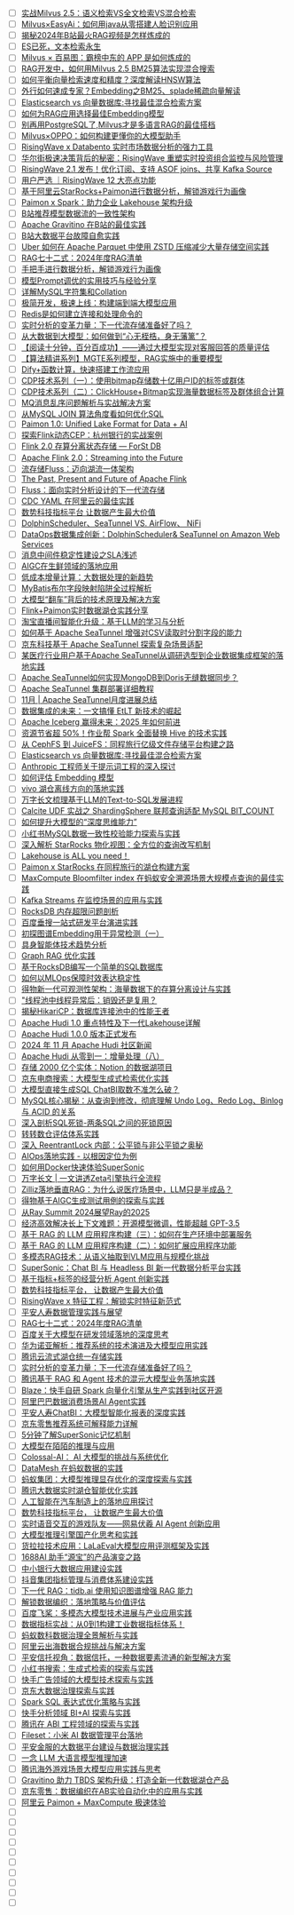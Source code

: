 - [ ] [实战Milvus 2.5：语义检索VS全文检索VS混合检索](https://mp.weixin.qq.com/s/hYGEHiCtXkPD2gVaa5Saqw)
- [ ] [Milvus×EasyAi：如何用java从零搭建人脸识别应用](https://mp.weixin.qq.com/s/0zVh5Af9dHUQXUzO5TEAAg)
- [ ] [揭秘2024年B站最火RAG视频是怎样炼成的](https://mp.weixin.qq.com/s/bOyWjGG8Y-eFMVnYWRgSeg)
- [ ] [ES已死，文本检索永生](https://mp.weixin.qq.com/s/ikOFS19LT7DZrctDwBUOkg)
- [ ] [Milvus × 百易图：霸榜中东的 APP 是如何炼成的](https://mp.weixin.qq.com/s/Hp8gaWE0cMUBODIYL_Ljew)
- [ ] [RAG开发中，如何用Milvus 2.5 BM25算法实现混合搜索](https://mp.weixin.qq.com/s/Dsr4PkxcjoIfaPaWNrqJ7w)
- [ ] [如何平衡向量检索速度和精度？深度解读HNSW算法](https://mp.weixin.qq.com/s/JECoGeO27L1IHdseDBHmow)
- [ ] [外行如何速成专家？Embedding之BM25、splade稀疏向量解读](https://mp.weixin.qq.com/s/hRTqMsX_eonRAqWVMwAU-w)
- [ ] [Elasticsearch vs 向量数据库:寻找最佳混合检索方案](https://mp.weixin.qq.com/s/MFoQwcYA8jNVz4FlYSTRkQ)
- [ ] [如何为RAG应用选择最佳Embedding模型](https://mp.weixin.qq.com/s/9D9bgY4d_zB5RVgZSVm8Dw)
- [ ] [别再用PostgreSQL了,Milvus才是多语言RAG的最佳搭档](https://mp.weixin.qq.com/s/BeddFQI6JI8OlS3s_PGcgA)
- [ ] [Milvus×OPPO：如何构建更懂你的大模型助手](https://mp.weixin.qq.com/s/t39y1ER2YjXWy4fpmw819w)
- [ ] [RisingWave x Databento 实时市场数据分析的强力工具](https://mp.weixin.qq.com/s/iInEW30Sp1LmlS3STIJuFw)
- [ ] [华尔街极速决策背后的秘密：RisingWave 重塑实时投资组合监控与风险管理](https://mp.weixin.qq.com/s/Dh1YRHhlqmaLV9_YhfhN8Q)
- [ ] [RisingWave 2.1 发布！优化订阅、支持 ASOF joins、共享 Kafka Source](https://mp.weixin.qq.com/s/9zJseqOc2Vl6GdrwgcLmow)
- [ ] [用户严选 ｜RisingWave 12 大亮点功能](https://mp.weixin.qq.com/s/rfxdAEmQR82xn5cLCoC2jQ)
- [ ] [基于阿里云StarRocks+Paimon进行数据分析，解锁游戏行为画像](https://mp.weixin.qq.com/s/JvF88TTQOGTWqUQQvMWtTg)
- [ ] [Paimon x Spark：助力企业 Lakehouse 架构升级](https://mp.weixin.qq.com/s/cg-LrHR-aeqhldpWo924AQ)
- [ ] [B站推荐模型数据流的一致性架构](https://mp.weixin.qq.com/s/sNKOYgvOet8hBBHGg9ePxQ)
- [ ] [Apache Gravitino 在B站的最佳实践](https://mp.weixin.qq.com/s/WnPhlJSex7lGBNFWAlbJPg)
- [ ] [B站大数据平台故障自愈实践](https://mp.weixin.qq.com/s/Gd_YqiCwFuRkemofnom7lw)
- [ ] [Uber 如何在 Apache Parquet 中使用 ZSTD 压缩减少大量存储空间实践](https://mp.weixin.qq.com/s/vYI5t9xw_ltT8OfNap2_Rg)
- [ ] [RAG七十二式：2024年度RAG清单](https://mp.weixin.qq.com/s/_pnezCv-sKmzhho7Xw3D2g)
- [ ] [手把手进行数据分析，解锁游戏行为画像](https://mp.weixin.qq.com/s/5FdTupxrLXUIGep2S1IExA)
- [ ] [模型Prompt调优的实用技巧与经验分享](https://mp.weixin.qq.com/s/-g_bGufYZPP5n9Crq1EuPg)
- [ ] [详解MySQL字符集和Collation](https://mp.weixin.qq.com/s/j8PxIA1zweoXb1CvNl-HAw)
- [ ] [极简开发，极速上线：构建端到端大模型应用](https://mp.weixin.qq.com/s/OaCzFH3ohYk5iSpajBA3-w)
- [ ] [Redis是如何建立连接和处理命令的](https://mp.weixin.qq.com/s/FuroHE04BMpwbY0w9Pyfgw)
- [ ] [实时分析的变革力量：下一代流存储准备好了吗？](https://mp.weixin.qq.com/s/vTOdlc_02M7EFGvnT1pvhg)
- [ ] [从大数据到大模型：如何做到“心无桎梏，身无藩篱”？](https://mp.weixin.qq.com/s/rnLK1N-juJVSG5Wucci4cw)
- [ ] [【阅读十分钟，百分百成功】——通过大模型实现对客服回答的质量评估](https://mp.weixin.qq.com/s/ruzDaB3CudGhr40pnURaRw)
- [ ] [【算法精讲系列】MGTE系列模型，RAG实施中的重要模型](https://mp.weixin.qq.com/s/xKQGSS747xzOPKYKAMROuw)
- [ ] [Dify+函数计算，快速搭建工作流应用](https://mp.weixin.qq.com/s/TxzFtdTl0gr0IFflV2JR6Q)
- [ ] [CDP技术系列（一）：使用bitmap存储数十亿用户ID的标签或群体](https://mp.weixin.qq.com/s/lrsgfZz8FTLwZZwkQenWpw)
- [ ] [CDP技术系列（二）：ClickHouse+Bitmap实现海量数据标签及群体组合计算](https://mp.weixin.qq.com/s/x54AWYtXfVcEW2w6RBWcUg)
- [ ] [MQ消息乱序问题解析与实战解决方案](https://mp.weixin.qq.com/s/br9qpywPgxjsAkygnNOAIw)
- [ ] [从MySQL JOIN 算法角度看如何优化SQL](https://mp.weixin.qq.com/s/qSnAI6OMru31PM453_AnPQ)
- [ ] [Paimon 1.0: Unified Lake Format for Data + AI](https://mp.weixin.qq.com/s/d_WXgSTE9MZgwcbz_G8D2w)
- [ ] [探索Flink动态CEP：杭州银行的实战案例](https://mp.weixin.qq.com/s/VFXmfN5hWH8j8s61pPELng)
- [ ] [Flink 2.0 存算分离状态存储 — ForSt DB](https://mp.weixin.qq.com/s/r18WDkNApgIxuXZhpWfGaQ)
- [ ] [Apache Flink 2.0：Streaming into the Future](https://mp.weixin.qq.com/s/aEUAuhrXq1djCYcxdWj6PQ)
- [ ] [流存储Fluss：迈向湖流一体架构](https://mp.weixin.qq.com/s/cbqqK_kKdgYw8_obU3nKAA)
- [ ] [The Past, Present and Future of Apache Flink](https://mp.weixin.qq.com/s/fpBDhqz5TW5wRXIXXLZnNw)
- [ ] [Fluss：面向实时分析设计的下一代流存储](https://mp.weixin.qq.com/s/5qRo0FUgiXAkfY-k14pd3A)
- [ ] [CDC YAML 在阿里云的最佳实践](https://mp.weixin.qq.com/s/0ad7H9HHupBb4c6vE48D3A)
- [ ] [数势科技指标平台 让数据产生最大价值](https://mp.weixin.qq.com/s/QECuOx8SHCp_cNweDJsveQ)
- [ ] [DolphinScheduler、SeaTunnel VS. AirFlow、 NiFi](https://mp.weixin.qq.com/s/OVIfcnfqdW_rhwMo6bRVNw)
- [ ] [DataOps数据集成创新：DolphinScheduler& SeaTunnel on Amazon Web Services](https://mp.weixin.qq.com/s/MS0QZtlbqn2FwDWRnszcDA)
- [ ] [消息中间件稳定性建设之SLA浅述](https://mp.weixin.qq.com/s/kV7q92jX0MXfqmQ0Wcv09Q)
- [ ] [AIGC在生鲜领域的落地应用](https://mp.weixin.qq.com/s/b3CjXNQwiMzXv6m4E5NyUQ)
- [ ] [低成本增量计算：大数据处理的新趋势](https://mp.weixin.qq.com/s/yAM1WnaaCethT0lzS8pWnw)
- [ ] [MyBatis布尔字段映射陷阱全过程解析](https://mp.weixin.qq.com/s/iEzfsjtYKCUGpVm0ylBgMw)
- [ ] [大模型“翻车”背后的技术原理及解决方案](https://mp.weixin.qq.com/s/_6_vmsVvAXFoEufbLIntRg)
- [ ] [Flink+Paimon实时数据湖仓实践分享](https://mp.weixin.qq.com/s/avlk-_af5DgY_os2fWzD2Q)
- [ ] [淘宝直播间智能化升级：基于LLM的学习与分析](https://mp.weixin.qq.com/s/_HvU76CKBzXQUhY-l8Q7-g)
- [ ] [如何基于 Apache SeaTunnel 增强对CSV读取时分割字段的能力](https://mp.weixin.qq.com/s/0HalULMSw3lEp9xmDPkcvw)
- [ ] [京东科技基于 Apache SeaTunnel 探索复杂场景适配](https://mp.weixin.qq.com/s/nzuUE7sRaJFDGNfxrHp_jQ)
- [ ] [某医疗行业用户基于Apache SeaTunnel从调研选型到企业数据集成框架的落地实践](https://mp.weixin.qq.com/s/8qh_u5c2oTMykOzeb7HXWQ)
- [ ] [Apache SeaTunnel如何实现MongoDB到Doris无缝数据同步？](https://mp.weixin.qq.com/s/dk_lLM2wBCNJdVIWqDH0Lw)
- [ ] [Apache SeaTunnel 集群部署详细教程](https://mp.weixin.qq.com/s/6GVHsngU6jH2cev7By5IyQ)
- [ ] [11月 | Apache SeaTunnel月度进展总结](https://mp.weixin.qq.com/s/Ht0ElOfL7Cg0cbLc6b55ug)
- [ ] [数据集成的未来：一文搞懂 EtLT 新技术的崛起](https://mp.weixin.qq.com/s/ubEMqWrzPvcmT6LD_wl8fg)
- [ ] [Apache Iceberg 赢得未来：2025 年如何前进](https://mp.weixin.qq.com/s/zsSijIgcy7VUv_QmUnEF9A)
- [ ] [资源节省超 50%！作业帮 Spark 全面替换 Hive 的技术实践](https://mp.weixin.qq.com/s/-n3pcvaQc5LVSQNH1dFGLQ)
- [ ] [从 CephFS 到 JuiceFS：同程旅行亿级文件存储平台构建之路](https://mp.weixin.qq.com/s/qIMhDnGSBVlziyeoM7kdcw)
- [ ] [Elasticsearch vs 向量数据库:寻找最佳混合检索方案](https://mp.weixin.qq.com/s/6buRZcmpvW7_dLsPgc8Ciw)
- [ ] [Anthropic 工程师关于提示词工程的深入探讨](https://mp.weixin.qq.com/s/YLP9K4iNBecjFPMUNg7zpg)
- [ ] [如何评估 Embedding 模型](https://mp.weixin.qq.com/s/I6Mzn9zELZOpJyeS46TFMg)
- [ ] [vivo 湖仓离线方向的落地实践](https://mp.weixin.qq.com/s/mz9WMd7-GdBEJ4fkdYqfBw)
- [ ] [万字长文梳理基于LLM的Text-to-SQL发展进程](https://mp.weixin.qq.com/s/ohBqttJMmZqLNo2k0dkp0w)
- [ ] [Calcite UDF 实战之 ShardingSphere 联邦查询适配 MySQL BIT_COUNT](https://mp.weixin.qq.com/s/je2MtZsfKnVT_XWVr72WWQ)
- [ ] [如何提升大模型的“深度思维能力”](https://mp.weixin.qq.com/s/lSmPkq10Ao423DujutEZ1A)
- [ ] [小红书MySQL数据一致性校验能力探索与实践](https://mp.weixin.qq.com/s/JFtlCbcakyKd60H10ldEEw)
- [ ] [深入解析 StarRocks 物化视图：全方位的查询改写机制](https://mp.weixin.qq.com/s/KqSZy9o0G7zA1J7gS_UZRg)
- [ ] [Lakehouse is ALL you need！](https://mp.weixin.qq.com/s/ov3x9xuemTwIlxIJvSf4IA)
- [ ] [Paimon x StarRocks 在同程旅行的湖仓构建方案](https://mp.weixin.qq.com/s/DMog3oy253m2U7axie9gZg)
- [ ] [MaxCompute Bloomfilter index 在蚂蚁安全溯源场景大规模点查询的最佳实践](https://mp.weixin.qq.com/s/U_SCwgBvTUWWO49eGOmTvw)
- [ ] [Kafka Streams 在监控场景的应用与实践](https://mp.weixin.qq.com/s/QgTfgW06F8hH3jC-JAECgg)
- [ ] [RocksDB 内存超限问题剖析](https://mp.weixin.qq.com/s/K515eohtfOhP9ZZZ03yRrA)
- [ ] [百度垂搜一站式研发平台演进实践](https://mp.weixin.qq.com/s/y1Fkz5DcHITsIu1A24xoOA)
- [ ] [初探图谱Embedding用于异常检测（一）](https://mp.weixin.qq.com/s/YW8MKHDJZr1ou3n-Qqh6gw)
- [ ] [具身智能体技术趋势分析](https://mp.weixin.qq.com/s/VX2m1BvgUNJeQnvRj1MVIA)
- [ ] [Graph RAG 优化实践](https://mp.weixin.qq.com/s/RFGpPhJ0C5XtJlJvYWqvXg  )
- [ ] [基于RocksDB编写一个简单的SQL数据库](https://mp.weixin.qq.com/s/l60vhlSGor8Gryo0zd99_A)
- [ ] [如何以MLOps保障时效表达稳定性](https://mp.weixin.qq.com/s/xvoFCV8oMblvlKSXphZoDg)
- [ ] [得物新一代可观测性架构：海量数据下的存算分离设计与实践](https://mp.weixin.qq.com/s/VwGEq-sbEToew3M_F_LvyQ)
- [ ] ["线程池中线程异常后：销毁还是复用？](https://mp.weixin.qq.com/s/r24-KxpIji12XyjxpwhOxQ)
- [ ] [揭秘HikariCP：数据库连接池中的性能王者](https://mp.weixin.qq.com/s/2sPtknmIVkPMQm3y1vkE_A)
- [ ] [Apache Hudi 1.0 重点特性及下一代Lakehouse详解](https://mp.weixin.qq.com/s/O4ci8xDeoUBR-MboM9QNxA)
- [ ] [Apache Hudi 1.0.0 版本正式发布](https://mp.weixin.qq.com/s/7yXcYy1Tef23pyD3p9KbYA)
- [ ] [2024 年 11 月 Apache Hudi 社区新闻](https://mp.weixin.qq.com/s/H8jACVyzhwm4TDkAUKjJRQ)
- [ ] [Apache Hudi 从零到一：增量处理（八）](https://mp.weixin.qq.com/s/jm2s3w4MiQIfJvn6kTtMVQ)
- [ ] [存储 2000 亿个实体：Notion 的数据湖项目](https://mp.weixin.qq.com/s/7R12Ck-_YshNylQ_S4W3aw)
- [ ] [京东电商搜索：大模型生成式检索优化实践](https://mp.weixin.qq.com/s/nW58QONINZ85CX4hkJCyWQ)
- [ ] [大模型直接生成SQL ChatBI取数不准怎么破？](https://mp.weixin.qq.com/s/r1EzJv8TWte99_oHL3Ui_A)
- [ ] [MySQL核心揭秘：从查询到修改，彻底理解 Undo Log、Redo Log、Binlog 与 ACID 的关系](https://mp.weixin.qq.com/s/B3I7lEoCaNtB-_1cuikZsw)
- [ ] [深入剖析SQL死锁-两条SQL之间的死锁原因](https://mp.weixin.qq.com/s/2KzvHntq3PWLXpvwc1H6-g)
- [ ] [转转数仓评估体系实践](https://mp.weixin.qq.com/s/l9dxxSk_Uap_we17NLueBA)
- [ ] [深入 ReentrantLock 内部：公平锁与非公平锁之奥秘](https://mp.weixin.qq.com/s/Kq1DhiWPyKzrdSU9yMLhXg)
- [ ] [AIOps落地实践 - 以根因定位为例](https://mp.weixin.qq.com/s/Q8t5ieJTDHr6ZiV3gYymnA)
- [ ] [如何用Docker快速体验SuperSonic](https://mp.weixin.qq.com/s/TSRan3V_mU2WqiRFSdTtRA)
- [ ] [万字长文 | 一文讲透Zeta引擎执行全流程](https://mp.weixin.qq.com/s/o4mzV3UocQN6-B1qUePlqg)
- [ ] [Zilliz落地垂直RAG：为什么说医疗场景中，LLM只是半成品？](https://mp.weixin.qq.com/s/9p4fLsYYsfKUG3zAY9d-xg)
- [ ] [得物基于AIGC生成测试用例的探索与实践](https://mp.weixin.qq.com/s/Fn0ZU-BFg-7vDFIYWShY1g)
- [ ] [从Ray Summit 2024展望Ray的2025](https://mp.weixin.qq.com/s/CLFF7enypZI3snXLKTxuSA)
- [ ] [经济高效解决长上下文难题：开源模型微调，性能超越 GPT-3.5](https://mp.weixin.qq.com/s/IsYGEW_o_Vh_YjuBRnF7kg)
- [ ] [基于 RAG 的 LLM 应用程序构建（三）：如何在生产环境中部署服务](https://mp.weixin.qq.com/s/5GEkfUfm7L8Yo3Clk198Ew)
- [ ] [基于 RAG 的 LLM 应用程序构建（二）：如何扩展应用程序功能](https://mp.weixin.qq.com/s/tl5drnnnmnu1ctubV3oF0Q)
- [ ] [多模态RAG技术：从语义抽取到VLM应用与规模化挑战](https://mp.weixin.qq.com/s/zCf7hH-54_L8UKrBhVR-qw)
- [ ] [SuperSonic：Chat BI 与 Headless BI 新一代数据分析平台实践](https://mp.weixin.qq.com/s/4Jyrf0d0WX38jz-t-A5tjw)
- [ ] [基于指标+标签的经营分析 Agent 创新实践](https://mp.weixin.qq.com/s/LCO9iJvumdyIeuDgSqOekg)
- [ ] [数势科技指标平台， 让数据产生最大价值](https://mp.weixin.qq.com/s/R2XHokeEWvAqABtae8D6Wg)
- [ ] [RisingWave x 特征工程：解锁实时特征新范式](https://mp.weixin.qq.com/s/_hZZYVFzg1pXa2Rru1SZNQ)
- [ ] [平安人寿数据管理实践与展望](https://mp.weixin.qq.com/s/esL1GjHOaGZvOgFtBE7oOA)
- [ ] [RAG七十二式：2024年度RAG清单](https://mp.weixin.qq.com/s/Sy1dSx5RUtD6rjMY7_efkw)
- [ ] [百度关于大模型在研发领域落地的深度思考](https://mp.weixin.qq.com/s/MeedXVBNXoXaroUTt1BM2Q)
- [ ] [华为诺亚解析：推荐系统的技术演进及大模型应用实践](https://mp.weixin.qq.com/s/4u7gBrsiXhOUa5ii6_yTLg)
- [ ] [腾讯云流式湖仓统一存储实践](https://mp.weixin.qq.com/s/aJBsLi_4FYxh5Eruq4hsUA)
- [ ] [实时分析的变革力量：下一代流存储准备好了吗？](https://mp.weixin.qq.com/s/XKE33d8d0rGoLXjuPqvvUg)
- [ ] [腾讯基于 RAG 和 Agent 技术的混元大模型业务落地实践](https://mp.weixin.qq.com/s/hYkakIA-wyi5FTkVIoPhrQ)
- [ ] [Blaze：快手自研 Spark 向量化引擎从生产实践到社区开源](https://mp.weixin.qq.com/s/7Q8DP8h0GkRtmf2XOrU4Dg)
- [ ] [阿里巴巴数据消费场景AI Agent实践](https://mp.weixin.qq.com/s/D07yAy3ikMZBbcoOQos_TA)
- [ ] [平安人寿ChatBI：大模型智能化报表的深度实践](https://mp.weixin.qq.com/s/IQpnqeT42pe0q2kEc8qTxw)
- [ ] [京东零售推荐系统可解释能力详解](https://mp.weixin.qq.com/s/-d9oQbt3g-OTypkcCWSEFA)
- [ ] [5分钟了解SuperSonic记忆机制](https://mp.weixin.qq.com/s/kqHMO-TvYXS9jxQ03sKzTQ)
- [ ] [大模型在陌陌的推理与应用](https://mp.weixin.qq.com/s/oLLs9JcXx_k_mxkpVOF8UQ)
- [ ] [Colossal-AI： AI 大模型的挑战与系统优化](https://mp.weixin.qq.com/s/y2QkheJ8qZjh9XqmNFgZQA)
- [ ] [DataMesh 在蚂蚁数据的实践](https://mp.weixin.qq.com/s/0s-858Em2AyHKXQleiuF1w)
- [ ] [蚂蚁集团：大模型推理显存优化的深度探索与实践](https://mp.weixin.qq.com/s/zJfJ7aZZ2BfQwq5rVwjt0Q)
- [ ] [腾讯大数据实时湖仓智能优化实践](https://mp.weixin.qq.com/s/ZYC19FcZ-5YhpWGrK2ZWfg)
- [ ] [人工智能在汽车制造上的落地应用探讨](https://mp.weixin.qq.com/s/gInevq4gHAGo6ZIH3z-iVQ)
- [ ] [数势科技指标平台， 让数据产生最大价值](https://mp.weixin.qq.com/s/k2ugxlrL407DIGn5zI3i2A)
- [ ] [实时语音交互的游戏队友——网易伏羲 AI Agent 创新应用](https://mp.weixin.qq.com/s/tqwkoWfAHG66M7NSi3a2Rw)
- [ ] [大模型推理引擎国产化思考和实践](https://mp.weixin.qq.com/s/JLeYxYXurHbtF0nL-2wYyw)
- [ ] [货拉拉技术应用：LaLaEval大模型应用评测框架及实践](https://mp.weixin.qq.com/s/Is2EVRzn1hpe4DnaLjYvxw)
- [ ] [1688AI 助手“源宝”的产品演变之路](https://mp.weixin.qq.com/s/B9b-mmYc7ejH0rN5R09mJg)
- [ ] [中小银行大数据应用建设实践](https://mp.weixin.qq.com/s/n-jDywXXXRsr_k-HFE7m-g)
- [ ] [抖音集团指标管理与消费体系建设实践](https://mp.weixin.qq.com/s/6YpqKWylgaLbM7DDBllBtQ)
- [ ] [下一代 RAG：tidb.ai 使用知识图谱增强 RAG 能力](https://mp.weixin.qq.com/s/SuBdj8dQTji4jQTZTnjtXg)
- [ ] [解锁数据编织：落地策略与价值评估](https://mp.weixin.qq.com/s/jiy810BMXa4nfUuKZdA7IQ)
- [ ] [百度飞桨：多模态大模型技术进展与产业应用实践](https://mp.weixin.qq.com/s/EtCRcV4SMw0GMadgptR2dA)
- [ ] [数据指标实战：从0到1构建工业数据指标体系！](https://mp.weixin.qq.com/s/7ju4ViXaRXwcpiOEYBIxlw)
- [ ] [蚂蚁数科数据治理全景解析与实践](https://mp.weixin.qq.com/s/94amf5j0L-zticoZl69tBA)
- [ ] [阿里云出海数据合规挑战与解决方案](https://mp.weixin.qq.com/s/6-PCKAAa8ybOf0MK_dSf1w)
- [ ] [平安信托视角：数据信托，一种数据要素流通的新型解决方案](https://mp.weixin.qq.com/s/MlxgKkMrVkGiRHRXMHMj1g)
- [ ] [小红书搜索：生成式检索的探索与实践](https://mp.weixin.qq.com/s/LFoLvO77mkXzzwpjXN4p_g)
- [ ] [快手广告领域的大模型技术探索与实践](https://mp.weixin.qq.com/s/9VmOb3q4enWhqqJ_f7jnFA)
- [ ] [京东大数据治理探索与实践](https://mp.weixin.qq.com/s/Kb8LM4Z6tIEIzXyDLHp5CA)
- [ ] [Spark SQL 表达式优化策略与实践](https://mp.weixin.qq.com/s/-IkYAK4jj6IuudKCBQgG8Q)
- [ ] [快手分析领域 BI+AI 探索与实践](https://mp.weixin.qq.com/s/zg9a5dM6WCTDnYfpMgQmZg)
- [ ] [腾讯在 ABI 工程领域的探索与实践](https://mp.weixin.qq.com/s/zQeMXSTKhvHMl-BR9JSNag)
- [ ] [Fileset：小米 AI 数据管理平台落地](https://mp.weixin.qq.com/s/gLxvfSuAOoFopMc9owBBNg)
- [ ] [平安金服的大数据平台建设与数据治理实践](https://mp.weixin.qq.com/s/CUmjBDoL5XWWTf-WSl3TGw)
- [ ] [一念 LLM 大语言模型推理加速](https://mp.weixin.qq.com/s/bmafuEaB3pfG72xEaPcR3g)
- [ ] [腾讯海外游戏场景大模型应用实践与思考](https://mp.weixin.qq.com/s/JC-OzeDZO1nkktNfURO2Qw)
- [ ] [Gravitino 助力 TBDS 架构升级：打造全新一代数据湖仓产品](https://mp.weixin.qq.com/s/3S_ACADVUjBO1dUQHoSk4g)
- [ ] [京东零售：数据编织在AB实验自动化中的应用与实践](https://mp.weixin.qq.com/s/W01yCt0d4-vaANMlQogVyA)
- [ ] [阿里云 Paimon + MaxCompute 极速体验](https://mp.weixin.qq.com/s/4I-GRDUfKT44R0720B1pQA)
- [ ] []()
- [ ] []()
- [ ] []()
- [ ] []()
- [ ] []()
- [ ] []()
- [ ] []()
- [ ] []()
- [ ] []()
- [ ] []()
